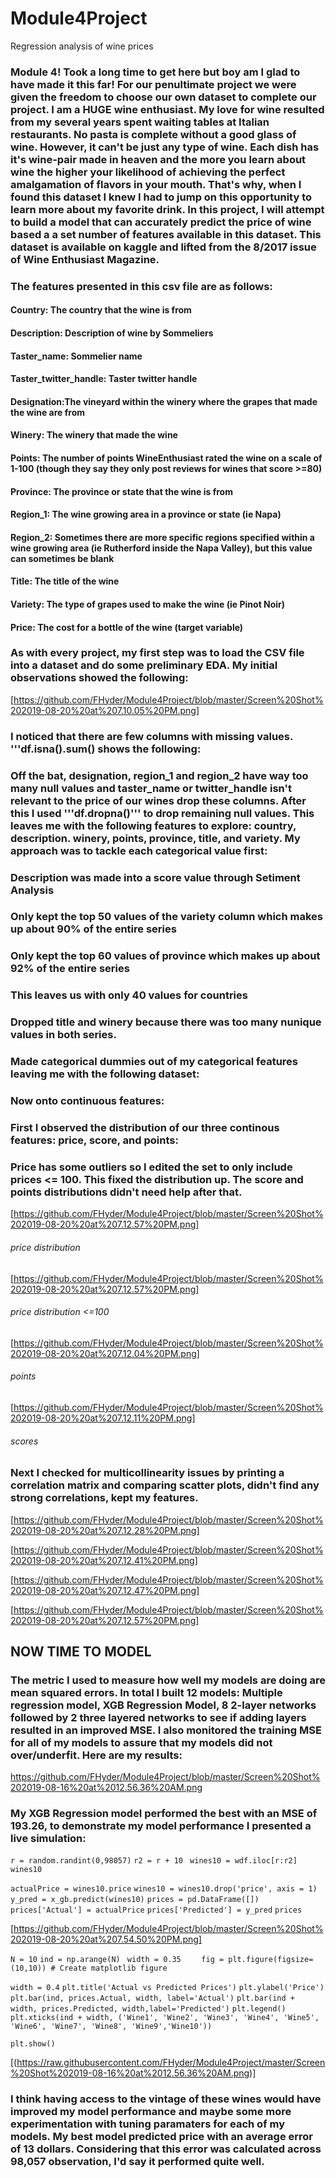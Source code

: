 # Module4Project
Regression analysis of wine prices


### Module 4! Took a long time to get here but boy am I glad to have made it this far! For our penultimate project we were given the freedom to choose our own dataset to complete our project. I am a HUGE wine enthusiast. My love for wine resulted from my several years spent waiting tables at Italian restaurants. No pasta is complete without a good glass of wine. However, it can't be just any type of wine. Each dish has it's wine-pair made in heaven and the more you learn about wine the higher your likelihood of achieving the perfect amalgamation of flavors in your mouth. That's why, when I found this dataset I knew I had to jump on this opportunity to learn more about my favorite drink. In this project, I will attempt to build a model that can accurately predict the price of wine based a a set number of features available in this dataset. This dataset is available on kaggle and lifted from the 8/2017 issue of Wine Enthusiast Magazine.


### The features presented in this csv file are as follows:

#### Country: The country that the wine is from
#### Description: Description of wine by Sommeliers
#### Taster_name: Sommelier name
#### Taster_twitter_handle: Taster twitter handle
#### Designation:The vineyard within the winery where the grapes that made the wine are from
#### Winery: The winery that made the wine
#### Points: The number of points WineEnthusiast rated the wine on a scale of 1-100 (though they say they only post reviews for wines that score >=80)
#### Province: The province or state that the wine is from
#### Region_1: The wine growing area in a province or state (ie Napa)
#### Region_2: Sometimes there are more specific regions specified within a wine growing area (ie Rutherford inside the Napa Valley), but this value can sometimes be blank
#### Title: The title of the wine
#### Variety: The type of grapes used to make the wine (ie Pinot Noir)
#### Price: The cost for a bottle of the wine (target variable)

### As with every project, my first step was to load the CSV file into a dataset and do some preliminary EDA. My initial observations showed the following:

[https://github.com/FHyder/Module4Project/blob/master/Screen%20Shot%202019-08-20%20at%207.10.05%20PM.png]

### I noticed that there are few columns with missing values. '''df.isna().sum() shows the following:
### Off the bat, designation, region_1 and region_2 have way too many null values and taster_name or twitter_handle isn't relevant to the price of our wines drop these columns. After this I used '''df.dropna()''' to drop remaining null values. This leaves me with the following features to explore: country, description. winery, points, province, title, and variety. My approach was to tackle each categorical value first:

### Description was made into a score value through Setiment Analysis 
### Only kept the top 50 values of the variety column which makes up about 90% of the entire series
### Only kept the top 60 values of province which makes up about 92% of the entire series
### This leaves us with only 40 values for countries
### Dropped title and winery because there was too many nunique values in both series.
### Made categorical dummies out of my categorical features leaving me with the following dataset:


### Now onto continuous features:
### First I observed the distribution of our three continous features: price, score, and points: 
### Price has some outliers so I edited the set to only include prices <= 100. This fixed the distribution up. The score and points distributions didn't need help after that. 

[https://github.com/FHyder/Module4Project/blob/master/Screen%20Shot%202019-08-20%20at%207.12.57%20PM.png]
###### price distribution



[https://github.com/FHyder/Module4Project/blob/master/Screen%20Shot%202019-08-20%20at%207.12.57%20PM.png]
###### price distribution <=100


[https://github.com/FHyder/Module4Project/blob/master/Screen%20Shot%202019-08-20%20at%207.12.04%20PM.png]
###### points

[https://github.com/FHyder/Module4Project/blob/master/Screen%20Shot%202019-08-20%20at%207.12.11%20PM.png]
###### scores


### Next I checked for multicollinearity issues by printing a correlation matrix and comparing scatter plots, didn't find any strong correlations, kept my features.

[https://github.com/FHyder/Module4Project/blob/master/Screen%20Shot%202019-08-20%20at%207.12.28%20PM.png]

[https://github.com/FHyder/Module4Project/blob/master/Screen%20Shot%202019-08-20%20at%207.12.41%20PM.png]

[https://github.com/FHyder/Module4Project/blob/master/Screen%20Shot%202019-08-20%20at%207.12.47%20PM.png]

[https://github.com/FHyder/Module4Project/blob/master/Screen%20Shot%202019-08-20%20at%207.12.57%20PM.png]

## NOW TIME TO MODEL

### The metric I used to measure how well my models are doing are mean squared errors. In total I built 12 models: Multiple regression model, XGB Regression Model, 8 2-layer networks followed by 2 three layered networks to see if adding layers resulted in an improved MSE. I also monitored the training MSE for all of my models to assure that my models did not over/underfit. Here are my results:

https://github.com/FHyder/Module4Project/blob/master/Screen%20Shot%202019-08-16%20at%2012.56.36%20AM.png

### My XGB Regression model performed the best with an MSE of 193.26, to demonstrate my model performance I presented a live simulation:


```r = random.randint(0,98057)```
```r2 = r + 10 ```
```wines10 = wdf.iloc[r:r2]```
```wines10```






```actualPrice = wines10.price```
```wines10 = wines10.drop('price', axis = 1)```
```y_pred = x_gb.predict(wines10)```
```prices = pd.DataFrame([])```
```prices['Actual'] = actualPrice```
```prices['Predicted'] = y_pred```
```prices```


[https://github.com/FHyder/Module4Project/blob/master/Screen%20Shot%202019-08-20%20at%207.54.50%20PM.png]


```N = 10```
```ind = np.arange(N) ```
```width = 0.35    ```
```fig = plt.figure(figsize=(10,10)) # Create matplotlib figure```



```width = 0.4```
```plt.title('Actual vs Predicted Prices')```
```plt.ylabel('Price')```
```plt.bar(ind, prices.Actual, width, label='Actual')```
```plt.bar(ind + width, prices.Predicted, width,label='Predicted')```
```plt.legend()```
```plt.xticks(ind + width, ('Wine1', 'Wine2', 'Wine3', 'Wine4', 'Wine5', 'Wine6', 'Wine7', 'Wine8', 'Wine9','Wine10'))```

```plt.show()```


[(https://raw.githubusercontent.com/FHyder/Module4Project/master/Screen%20Shot%202019-08-16%20at%2012.56.36%20AM.png)]

###  I think having access to the vintage of these wines would have improved my model performance and maybe some more experimentation with tuning paramaters for each of my models. My best model predicted price with an average error of 13 dollars. Considering that this error was calculated across 98,057 observation, I'd say it performed quite well.
